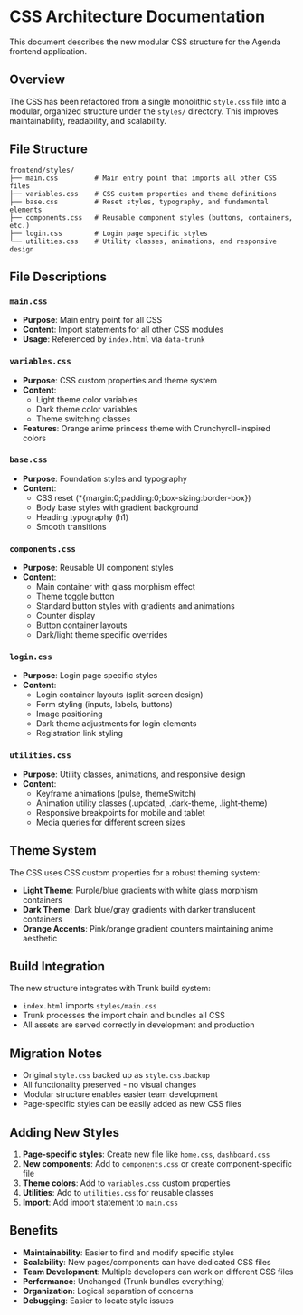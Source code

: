# CSS Architecture Documentation

This document describes the new modular CSS structure for the Agenda frontend application.

## Overview

The CSS has been refactored from a single monolithic `style.css` file into a modular, organized structure under the `styles/` directory. This improves maintainability, readability, and scalability.

## File Structure

```
frontend/styles/
├── main.css         # Main entry point that imports all other CSS files
├── variables.css    # CSS custom properties and theme definitions
├── base.css         # Reset styles, typography, and fundamental elements
├── components.css   # Reusable component styles (buttons, containers, etc.)
├── login.css        # Login page specific styles
└── utilities.css    # Utility classes, animations, and responsive design
```

## File Descriptions

### `main.css`

- **Purpose**: Main entry point for all CSS
- **Content**: Import statements for all other CSS modules
- **Usage**: Referenced by `index.html` via `data-trunk`

### `variables.css`

- **Purpose**: CSS custom properties and theme system
- **Content**:
  - Light theme color variables
  - Dark theme color variables
  - Theme switching classes
- **Features**: Orange anime princess theme with Crunchyroll-inspired colors

### `base.css`

- **Purpose**: Foundation styles and typography
- **Content**:
  - CSS reset (\*{margin:0;padding:0;box-sizing:border-box})
  - Body base styles with gradient background
  - Heading typography (h1)
  - Smooth transitions

### `components.css`

- **Purpose**: Reusable UI component styles
- **Content**:
  - Main container with glass morphism effect
  - Theme toggle button
  - Standard button styles with gradients and animations
  - Counter display
  - Button container layouts
  - Dark/light theme specific overrides

### `login.css`

- **Purpose**: Login page specific styles
- **Content**:
  - Login container layouts (split-screen design)
  - Form styling (inputs, labels, buttons)
  - Image positioning
  - Dark theme adjustments for login elements
  - Registration link styling

### `utilities.css`

- **Purpose**: Utility classes, animations, and responsive design
- **Content**:
  - Keyframe animations (pulse, themeSwitch)
  - Animation utility classes (.updated, .dark-theme, .light-theme)
  - Responsive breakpoints for mobile and tablet
  - Media queries for different screen sizes

## Theme System

The CSS uses CSS custom properties for a robust theming system:

- **Light Theme**: Purple/blue gradients with white glass morphism containers
- **Dark Theme**: Dark blue/gray gradients with darker translucent containers
- **Orange Accents**: Pink/orange gradient counters maintaining anime aesthetic

## Build Integration

The new structure integrates with Trunk build system:

- `index.html` imports `styles/main.css`
- Trunk processes the import chain and bundles all CSS
- All assets are served correctly in development and production

## Migration Notes

- Original `style.css` backed up as `style.css.backup`
- All functionality preserved - no visual changes
- Modular structure enables easier team development
- Page-specific styles can be easily added as new CSS files

## Adding New Styles

1. **Page-specific styles**: Create new file like `home.css`, `dashboard.css`
2. **New components**: Add to `components.css` or create component-specific file
3. **Theme colors**: Add to `variables.css` custom properties
4. **Utilities**: Add to `utilities.css` for reusable classes
5. **Import**: Add import statement to `main.css`

## Benefits

- **Maintainability**: Easier to find and modify specific styles
- **Scalability**: New pages/components can have dedicated CSS files
- **Team Development**: Multiple developers can work on different CSS files
- **Performance**: Unchanged (Trunk bundles everything)
- **Organization**: Logical separation of concerns
- **Debugging**: Easier to locate style issues

